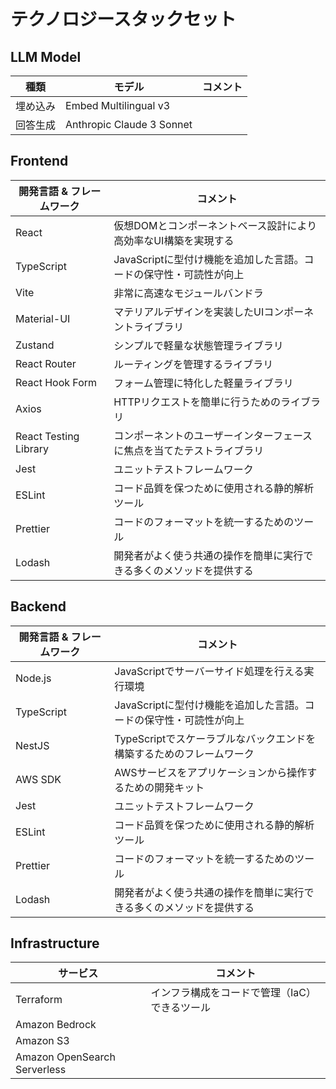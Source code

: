 # テクノロジースタックセット

## LLM Model

| 種類     | モデル                    | コメント |
| -------- | ------------------------- | -------- |
| 埋め込み | Embed Multilingual v3     |
| 回答生成 | Anthropic Claude 3 Sonnet |

## Frontend

| 開発言語 & フレームワーク | コメント                                                               |
| ------------------------- | ---------------------------------------------------------------------- |
| React                     | 仮想DOMとコンポーネントベース設計により高効率なUI構築を実現する        |
| TypeScript                | JavaScriptに型付け機能を追加した言語。コードの保守性・可読性が向上     |
| Vite                      | 非常に高速なモジュールバンドラ                                         |
| Material-UI               | マテリアルデザインを実装したUIコンポーネントライブラリ                 |
| Zustand                   | シンプルで軽量な状態管理ライブラリ                                     |
| React Router              | ルーティングを管理するライブラリ                                       |
| React Hook Form           | フォーム管理に特化した軽量ライブラリ                                   |
| Axios                     | HTTPリクエストを簡単に行うためのライブラリ                             |
| React Testing Library     | コンポーネントのユーザーインターフェースに焦点を当てたテストライブラリ |
| Jest                      | ユニットテストフレームワーク                                           |
| ESLint                    | コード品質を保つために使用される静的解析ツール                         |
| Prettier                  | コードのフォーマットを統一するためのツール                             |
| Lodash                    | 開発者がよく使う共通の操作を簡単に実行できる多くのメソッドを提供する   |

## Backend

| 開発言語 & フレームワーク | コメント                                                             |
| ------------------------- | -------------------------------------------------------------------- |
| Node.js                   | JavaScriptでサーバーサイド処理を行える実行環境                       |
| TypeScript                | JavaScriptに型付け機能を追加した言語。コードの保守性・可読性が向上   |
| NestJS                    | TypeScriptでスケーラブルなバックエンドを構築するためのフレームワーク |
| AWS SDK                   | AWSサービスをアプリケーションから操作するための開発キット            |
| Jest                      | ユニットテストフレームワーク                                         |
| ESLint                    | コード品質を保つために使用される静的解析ツール                       |
| Prettier                  | コードのフォーマットを統一するためのツール                           |
| Lodash                    | 開発者がよく使う共通の操作を簡単に実行できる多くのメソッドを提供する |

## Infrastructure

| サービス                     | コメント                                      |
| ---------------------------- | --------------------------------------------- |
| Terraform                    | インフラ構成をコードで管理（IaC）できるツール |
| Amazon Bedrock               |                                               |
| Amazon S3                    |                                               |
| Amazon OpenSearch Serverless |                                               |
